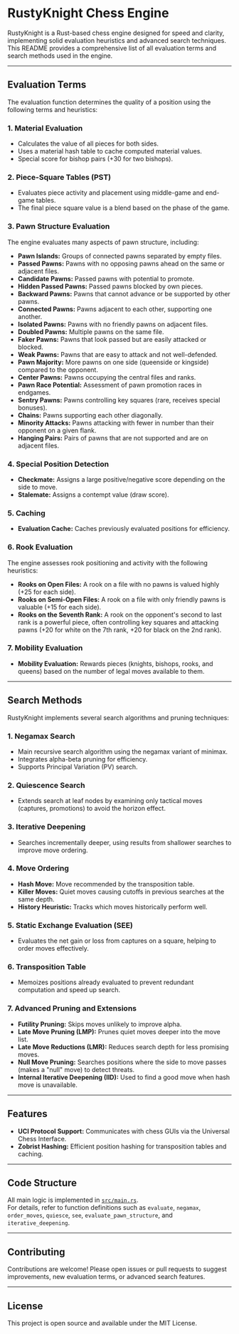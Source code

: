 # RustyKnight Chess Engine

RustyKnight is a Rust-based chess engine designed for speed and clarity, implementing solid evaluation heuristics and advanced search techniques. This README provides a comprehensive list of all evaluation terms and search methods used in the engine.

---

## Evaluation Terms

The evaluation function determines the quality of a position using the following terms and heuristics:

### 1. Material Evaluation
- Calculates the value of all pieces for both sides.
- Uses a material hash table to cache computed material values.
- Special score for bishop pairs (+30 for two bishops).

### 2. Piece-Square Tables (PST)
- Evaluates piece activity and placement using middle-game and end-game tables.
- The final piece square value is a blend based on the phase of the game.

### 3. Pawn Structure Evaluation
The engine evaluates many aspects of pawn structure, including:
- **Pawn Islands:** Groups of connected pawns separated by empty files.
- **Passed Pawns:** Pawns with no opposing pawns ahead on the same or adjacent files.
- **Candidate Pawns:** Passed pawns with potential to promote.
- **Hidden Passed Pawns:** Passed pawns blocked by own pieces.
- **Backward Pawns:** Pawns that cannot advance or be supported by other pawns.
- **Connected Pawns:** Pawns adjacent to each other, supporting one another.
- **Isolated Pawns:** Pawns with no friendly pawns on adjacent files.
- **Doubled Pawns:** Multiple pawns on the same file.
- **Faker Pawns:** Pawns that look passed but are easily attacked or blocked.
- **Weak Pawns:** Pawns that are easy to attack and not well-defended.
- **Pawn Majority:** More pawns on one side (queenside or kingside) compared to the opponent.
- **Center Pawns:** Pawns occupying the central files and ranks.
- **Pawn Race Potential:** Assessment of pawn promotion races in endgames.
- **Sentry Pawns:** Pawns controlling key squares (rare, receives special bonuses).
- **Chains:** Pawns supporting each other diagonally.
- **Minority Attacks:** Pawns attacking with fewer in number than their opponent on a given flank.
- **Hanging Pairs:** Pairs of pawns that are not supported and are on adjacent files.

### 4. Special Position Detection
- **Checkmate:** Assigns a large positive/negative score depending on the side to move.
- **Stalemate:** Assigns a contempt value (draw score).

### 5. Caching
- **Evaluation Cache:** Caches previously evaluated positions for efficiency.

### 6. Rook Evaluation
The engine assesses rook positioning and activity with the following heuristics:
- **Rooks on Open Files:** A rook on a file with no pawns is valued highly (+25 for each side).
- **Rooks on Semi-Open Files:** A rook on a file with only friendly pawns is valuable (+15 for each side).
- **Rooks on the Seventh Rank:** A rook on the opponent's second to last rank is a powerful piece, often controlling key squares and attacking pawns (+20 for white on the 7th rank, +20 for black on the 2nd rank).

### 7. Mobility Evaluation
- **Mobility Evaluation:** Rewards pieces (knights, bishops, rooks, and queens) based on the number of legal moves available to them.
---

## Search Methods

RustyKnight implements several search algorithms and pruning techniques:

### 1. Negamax Search
- Main recursive search algorithm using the negamax variant of minimax.
- Integrates alpha-beta pruning for efficiency.
- Supports Principal Variation (PV) search.

### 2. Quiescence Search
- Extends search at leaf nodes by examining only tactical moves (captures, promotions) to avoid the horizon effect.

### 3. Iterative Deepening
- Searches incrementally deeper, using results from shallower searches to improve move ordering.

### 4. Move Ordering
- **Hash Move:** Move recommended by the transposition table.
- **Killer Moves:** Quiet moves causing cutoffs in previous searches at the same depth.
- **History Heuristic:** Tracks which moves historically perform well.

### 5. Static Exchange Evaluation (SEE)
- Evaluates the net gain or loss from captures on a square, helping to order moves effectively.

### 6. Transposition Table
- Memoizes positions already evaluated to prevent redundant computation and speed up search.

### 7. Advanced Pruning and Extensions
- **Futility Pruning:** Skips moves unlikely to improve alpha.
- **Late Move Pruning (LMP):** Prunes quiet moves deeper into the move list.
- **Late Move Reductions (LMR):** Reduces search depth for less promising moves.
- **Null Move Pruning:** Searches positions where the side to move passes (makes a "null" move) to detect threats.
- **Internal Iterative Deepening (IID):** Used to find a good move when hash move is unavailable.

---

## Features

- **UCI Protocol Support:** Communicates with chess GUIs via the Universal Chess Interface.
- **Zobrist Hashing:** Efficient position hashing for transposition tables and caching.


---

## Code Structure

All main logic is implemented in [`src/main.rs`](src/main.rs).  
For details, refer to function definitions such as `evaluate`, `negamax`, `order_moves`, `quiesce`, `see`, `evaluate_pawn_structure`, and `iterative_deepening`.

---

## Contributing

Contributions are welcome! Please open issues or pull requests to suggest improvements, new evaluation terms, or advanced search features.

---

## License

This project is open source and available under the MIT License.
